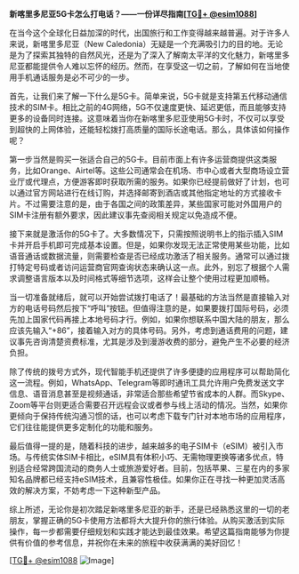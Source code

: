 **新喀里多尼亚5G卡怎么打电话？——一份详尽指南[[TG💪+ @esim1088](https://t.me/s/esim1088)]**

在当今这个全球化日益加深的时代，出国旅行和工作变得越来越普遍。对于许多人来说，新喀里多尼亚（New Caledonia）无疑是一个充满吸引力的目的地。无论是为了探索其独特的自然风光，还是为了深入了解南太平洋的文化魅力，新喀里多尼亚都能提供令人难以忘怀的经历。然而，在享受这一切之前，了解如何在当地使用手机通话服务是必不可少的一步。

首先，让我们来了解一下什么是5G卡。简单来说，5G卡就是支持第五代移动通信技术的SIM卡。相比之前的4G网络，5G不仅速度更快、延迟更低，而且能够支持更多的设备同时连接。这意味着当你在新喀里多尼亚使用5G卡时，不仅可以享受到超快的上网体验，还能轻松拨打高质量的国际长途电话。那么，具体该如何操作呢？

第一步当然是购买一张适合自己的5G卡。目前市面上有许多运营商提供这类服务，比如Orange、Airtel等。这些公司通常会在机场、市中心或者大型商场设立营业厅或代理点，方便游客即时获取所需的服务。如果你已经提前做好了计划，也可以通过官方网站进行在线订购，并选择邮寄到酒店或其他指定地址的方式接收卡片。不过需要注意的是，由于各国之间的政策差异，某些国家可能对外国用户的SIM卡注册有额外要求，因此建议事先查阅相关规定以免造成不便。

接下来就是激活你的5G卡了。大多数情况下，只需按照说明书上的指示插入SIM卡并开启手机即可完成基本设置。但是，如果你发现无法正常使用某些功能，比如语音通话或数据流量，则需要检查是否已经成功激活了相关服务。通常可以通过拨打特定号码或者访问运营商官网查询状态来确认这一点。此外，别忘了根据个人需求调整语言版本以及时间格式等细节选项，这样会让整个使用过程更加顺畅。

当一切准备就绪后，就可以开始尝试拨打电话了！最基础的方法当然是直接输入对方的电话号码然后按下“呼叫”按钮。但值得注意的是，如果要拨打国际号码，必须先加上国家代码再接上本地号码才行。例如，如果你想联系中国大陆的朋友，那么应该先输入“+86”，接着输入对方的具体号码。另外，考虑到通话费用的问题，建议事先咨询清楚资费标准，尤其是涉及到漫游收费的部分，避免产生不必要的经济负担。

除了传统的拨号方式外，现代智能手机还提供了许多便捷的应用程序可以帮助简化这一流程。例如，WhatsApp、Telegram等即时通讯工具允许用户免费发送文字信息、语音消息甚至是视频通话，非常适合那些希望节省成本的人群。而Skype、Zoom等平台则更适合需要召开远程会议或者参与线上活动的情况。当然，如果你更倾向于保持传统沟通习惯的话，也可以考虑下载专门针对本地市场的应用程序，它们往往能提供更多定制化的功能和服务。

最后值得一提的是，随着科技的进步，越来越多的电子SIM卡（eSIM）被引入市场。与传统实体SIM卡相比，eSIM具有体积小巧、无需物理更换等诸多优点，特别适合经常跨国流动的商务人士或旅游爱好者。目前，包括苹果、三星在内的多家知名品牌都已经支持eSIM技术，且兼容性极佳。如果你正在寻找一种更加灵活高效的解决方案，不妨考虑一下这种新型产品。

综上所述，无论你是初次踏足新喀里多尼亚的新手，还是已经熟悉这里的一切的老朋友，掌握正确的5G卡使用方法都将大大提升你的旅行体验。从购买激活到实际操作，每一步都需要仔细规划和实践才能达到最佳效果。希望这篇指南能够为你提供有价值的参考信息，并祝你在未来的旅程中收获满满的美好回忆！

[[TG💪+ @esim1088](https://t.me/s/esim1088) ![Image](https://i.postimg.cc/4NQfJmqS/Snipaste-2025-05-13-00-14-12.png)]
